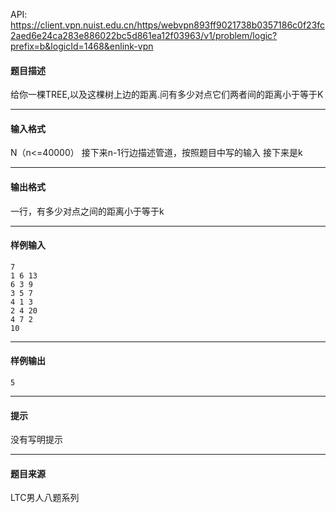 API: https://client.vpn.nuist.edu.cn/https/webvpn893ff9021738b0357186c0f23fc2aed6e24ca283e886022bc5d861ea12f03963/v1/problem/logic?prefix=b&logicId=1468&enlink-vpn

#### 题目描述

给你一棵TREE,以及这棵树上边的距离.问有多少对点它们两者间的距离小于等于K

---

#### 输入格式

N（n<=40000） 接下来n-1行边描述管道，按照题目中写的输入 接下来是k

---

#### 输出格式

一行，有多少对点之间的距离小于等于k

---

#### 样例输入
```
7
1 6 13 
6 3 9 
3 5 7 
4 1 3 
2 4 20 
4 7 2 
10

```

---

#### 样例输出
```
5

```

---

#### 提示

没有写明提示

---

#### 题目来源

LTC男人八题系列